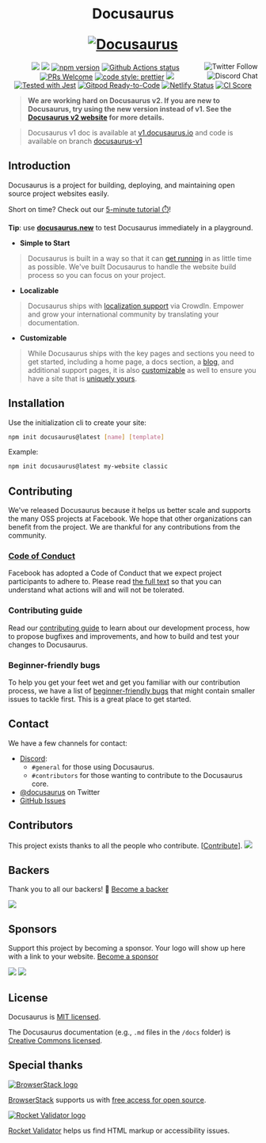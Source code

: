 <h1 align="center">
  <p align="center">Docusaurus</p>
  <a href="https://docusaurus.io"><img src="https://docusaurus.io/img/slash-introducing.svg" alt="Docusaurus"></a>
</h1>

<p align="center">
  <a href="https://twitter.com/docusaurus"><img src="https://img.shields.io/twitter/follow/docusaurus.svg?style=social" align="right" alt="Twitter Follow" /></a>
  <a href="#backers" alt="sponsors on Open Collective"><img src="https://opencollective.com/Docusaurus/backers/badge.svg" /></a>
  <a href="#sponsors" alt="Sponsors on Open Collective"><img src="https://opencollective.com/Docusaurus/sponsors/badge.svg" /></a>
  <a href="https://www.npmjs.com/package/@docusaurus/core"><img src="https://img.shields.io/npm/v/@docusaurus/core.svg?style=flat" alt="npm version"></a>
  <a href="https://github.com/facebook/docusaurus/actions/workflows/tests.yml"><img src="https://github.com/facebook/docusaurus/actions/workflows/tests.yml/badge.svg" alt="Github Actions status"></a>
  <a href="CONTRIBUTING.md#pull-requests"><img src="https://img.shields.io/badge/PRs-welcome-brightgreen.svg" alt="PRs Welcome"></a>
  <a href="https://discord.gg/docusaurus"><img src="https://img.shields.io/discord/102860784329052160.svg" align="right" alt="Discord Chat" /></a>
  <a href= "https://github.com/prettier/prettier"><img alt="code style: prettier" src="https://img.shields.io/badge/code_style-prettier-ff69b4.svg"></a>
  <a href="#license"><img src="https://img.shields.io/github/license/sourcerer-io/hall-of-fame.svg?colorB=ff0000"></a>
  <a href="https://github.com/facebook/jest"><img src="https://img.shields.io/badge/tested_with-jest-99424f.svg" alt="Tested with Jest"></a>
  <a href="https://gitpod.io/#https://github.com/facebook/docusaurus"><img src="https://img.shields.io/badge/Gitpod-Ready--to--Code-blue?logo=gitpod" alt="Gitpod Ready-to-Code"/></a>
  <a href="https://app.netlify.com/sites/docusaurus-2/deploys"><img src="https://api.netlify.com/api/v1/badges/9e1ff559-4405-4ebe-8718-5e21c0774bc8/deploy-status" alt="Netlify Status"></a>
  <a href="https://meercode.io/facebook/docusaurus"><img src="https://meercode.io/badge/facebook/docusaurus?type=ci-score" alt="CI Score"></a>
</p>

> **We are working hard on Docusaurus v2. If you are new to Docusaurus, try using the new version instead of v1. See the [Docusaurus v2 website](https://docusaurus.io/) for more details.**

> Docusaurus v1 doc is available at [v1.docusaurus.io](https://v1.docusaurus.io) and code is available on branch [docusaurus-v1](https://github.com/facebook/docusaurus/tree/docusaurus-v1)

## Introduction

Docusaurus is a project for building, deploying, and maintaining open source project websites easily.

Short on time? Check out our [5-minute tutorial ⏱️](https://tutorial.docusaurus.io)!

**Tip**: use **[docusaurus.new](https://docusaurus.new)** to test Docusaurus immediately in a playground.

- **Simple to Start**

> Docusaurus is built in a way so that it can [get running](https://docusaurus.io/docs/installation) in as little time as possible. We've built Docusaurus to handle the website build process so you can focus on your project.

- **Localizable**

> Docusaurus ships with [localization support](https://docusaurus.io/docs/i18n/introduction) via CrowdIn. Empower and grow your international community by translating your documentation.

- **Customizable**

> While Docusaurus ships with the key pages and sections you need to get started, including a home page, a docs section, a [blog](https://docusaurus.io/docs/blog), and additional support pages, it is also [customizable](https://docusaurus.io/docs/creating-pages) as well to ensure you have a site that is [uniquely yours](https://docusaurus.io/docs/styling-layout).

## Installation

Use the initialization cli to create your site:

```bash
npm init docusaurus@latest [name] [template]
```

Example:

```bash
npm init docusaurus@latest my-website classic
```

## Contributing

We've released Docusaurus because it helps us better scale and supports the many OSS projects at Facebook. We hope that other organizations can benefit from the project. We are thankful for any contributions from the community.

### [Code of Conduct](https://code.fb.com/codeofconduct)

Facebook has adopted a Code of Conduct that we expect project participants to adhere to. Please read [the full text](https://code.fb.com/codeofconduct) so that you can understand what actions will and will not be tolerated.

### Contributing guide

Read our [contributing guide](https://github.com/facebook/docusaurus/blob/main/CONTRIBUTING.md) to learn about our development process, how to propose bugfixes and improvements, and how to build and test your changes to Docusaurus.

### Beginner-friendly bugs

To help you get your feet wet and get you familiar with our contribution process, we have a list of [beginner-friendly bugs](https://github.com/facebook/docusaurus/labels/good%20first%20issue) that might contain smaller issues to tackle first. This is a great place to get started.

## Contact

We have a few channels for contact:

- [Discord](https://discord.gg/docusaurus):
  - `#general` for those using Docusaurus.
  - `#contributors` for those wanting to contribute to the Docusaurus core.
- [@docusaurus](https://twitter.com/docusaurus) on Twitter
- [GitHub Issues](https://github.com/facebook/docusaurus/issues)

## Contributors

This project exists thanks to all the people who contribute. [[Contribute](CONTRIBUTING.md)]. <a href="https://github.com/facebook/docusaurus/graphs/contributors"><img src="https://opencollective.com/Docusaurus/contributors.svg?width=890&button=false" /></a>

## Backers

Thank you to all our backers! 🙏 [Become a backer](https://opencollective.com/Docusaurus#backer)

<a href="https://opencollective.com/Docusaurus#backers" target="_blank"><img src="https://opencollective.com/Docusaurus/backers.svg?width=890"></a>

## Sponsors

Support this project by becoming a sponsor. Your logo will show up here with a link to your website. [Become a sponsor](https://opencollective.com/Docusaurus#sponsor)

<a href="https://opencollective.com/Docusaurus/sponsor/0/website" target="_blank"><img src="https://opencollective.com/Docusaurus/sponsor/0/avatar.svg"></a> <a href="https://opencollective.com/Docusaurus/sponsor/1/website" target="_blank"><img src="https://opencollective.com/Docusaurus/sponsor/1/avatar.svg"></a>

## License

Docusaurus is [MIT licensed](./LICENSE).

The Docusaurus documentation (e.g., `.md` files in the `/docs` folder) is [Creative Commons licensed](./LICENSE-docs).

## Special thanks

[![BrowserStack logo](./admin/img/browserstack-logo.png)](http://www.browserstack.com/)

[BrowserStack](http://www.browserstack.com/) supports us with [free access for open source](https://www.browserstack.com/open-source).

[![Rocket Validator logo](./admin/img/rocketvalidator-logo.png)](https://rocketvalidator.com/)

[Rocket Validator](https://rocketvalidator.com/) helps us find HTML markup or accessibility issues.

